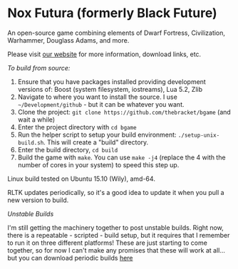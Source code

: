 # Nox Futura (formerly Black Future)

An open-source game combining elements of Dwarf Fortress, Civilization, Warhammer, Douglass Adams, and more.

Please visit [our website](http://bracketproductions.com/index.php/blackfuture/) for more information, download links, etc.

*To build from source:*

1. Ensure that you have packages installed providing development versions of: Boost (system filesystem, iostreams), Lua 5.2, Zlib
2. Navigate to where you want to install the source. I use `~/Development/github` - but it can be whatever you want.
3. Clone the project: `git clone https://github.com/thebracket/bgame` (and wait a while)
4. Enter the project directory with `cd bgame`
5. Run the helper script to setup your build environment: `./setup-unix-build.sh`. This will create a "build" directory.
6. Enter the build directory, `cd build`
7. Build the game with `make`. You can use `make -j4` (replace the 4 with the number of cores in your system) to speed this step up.

Linux build tested on Ubuntu 15.10 (Wily), amd-64.

RLTK updates periodically, so it's a good idea to update it when you pull a new version to build.

*Unstable Builds*

I'm still getting the machinery together to post unstable builds. Right now, there is a repeatable - scripted - build setup, but it requires that I remember to run it on three different platforms! These are just starting to come together, so for now I can't make any promises that these will work at all... but you can download periodic builds [here](http://bfnightly.bracketproductions.com/)
